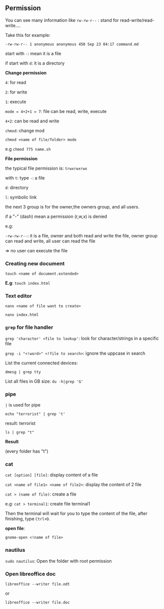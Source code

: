 ## Permission

You can see many information like ``rw-rw-r--`` : stand for read-write/read-write....

Take this for example:

```
-rw-rw-r-- 1 anonymous anonymous 450 Sep 23 04:17 command.md
```

start with ``-``: mean it is a file

if start with ``d``: it is a directory

**Change permission**

``4``: for read

``2``: for write

``1``: execute

``mode = 4+2+1 = 7``: file can be read, write, execute

``4+2``: can be read and write

``chmod``: change mod

``chmod <name of file/folder> mode``

e.g ``chmod 775 name.sh``

**File permission**

the typical file permission is: ``trwxrwxrwx``

with ``t``: type
``-``: a file

``d``: directory

``l``: symbolic link

the next 3 group is for the owner,the owners group, and all users.

if a "-" (dash) mean a permission (r,w,x) is denied

e.g:

``-rw-rw-r--``: it is a file, owner and both read and write the file, owner group can read and write, all user can read the file

=> no user can execute the file

### Creating new document

``touch <name of document.extended>``

**E.g**: ``touch index.html``

### Text editor

```shell
nano <name of file want to create>
```

```shell
nano index.html
```

### ``grep`` for file handler

``grep 'character' <file to lookup'``: look for character/strings in a specific file

``grep -i "<!word>" <!file to search>``: ignore the uppcase in search

List the current connected devices:

```shell
dmesg | grep tty
```

List all files in GB size: ``du -h|grep 'G'``

### pipe

``|`` is used for pipe

```shell
echo "terrorist" | grep 't'
```

result: terrorist

``ls | grep "t"``

**Result**

(every folder has "t")

### cat

``cat [option] [file]``: display content of a file

``cat <name of file1> <name of file2>``: display the content of 2 file

``cat > (name of file)``: create a file

e.g: ``cat > terminal1``: create file terminal1

Then the terminal will wait for you to type the content of the file, after finishing, type ``Ctrl+D``.

**open file**: 

```shell
gnome-open <!name of file>
```

### nautilus

``sudo nautilus``: Open the folder with root permission

### Open libreoffice doc

```shell
libreoffice --writer file.odt
```

or 

```shell
libreoffice --writer file.doc
```
